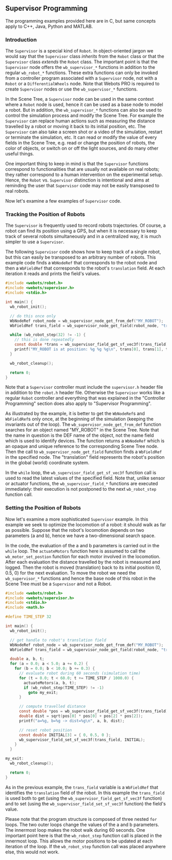 ## Supervisor Programming

The programming examples provided here are in C, but same concepts apply to C++, Java, Python and MATLAB.

### Introduction

The `Supervisor` is a special kind of `Robot`.
In object-oriented jargon we would say that the `Supervisor` class *inherits* from the `Robot` class or that the `Supervisor` class *extends* the `Robot` class.
The important point is that the `Supervisor` node offers the `wb_supervisor_*` functions in addition to the regular `wb_robot_*` functions.
These extra functions can only be invoked from a controller program associated with a `Supervisor` node, not with a `Robot` or a `DifferentialWheels` node.
Note that Webots PRO is required to create `Supervisor` nodes or use the `wb_supervisor_*` functions.

In the Scene Tree, a `Supervisor` node can be used in the same context where a `Robot` node is used, hence it can be used as a base node to model a robot.
But in addition, the `wb_supervisor_*` functions can also be used to control the simulation process and modify the Scene Tree.
For example the `Supervisor` can replace human actions such as measuring the distance travelled by a robot or moving it back to its initial position, etc. The `Supervisor` can also take a screen shot or a video of the simulation, restart or terminate the simulation, etc. It can read or modify the value of every fields in the Scene Tree, e.g. read or change the position of robots, the color of objects, or switch on or off the light sources, and do many other useful things.

One important thing to keep in mind is that the `Supervisor` functions correspond to functionalities that are usually not available on real robots; they rather correspond to a human intervention on the experimental setup.
Hence, the `Robot` vs. `Supervisor` distinction is intentional and aims at reminding the user that `Supervisor` code may not be easily transposed to real robots.

Now let's examine a few examples of `Supervisor` code.

### Tracking the Position of Robots

The `Supervisor` is frequently used to record robots trajectories.
Of course, a robot can find its position using a GPS, but when it is necessary to keep track of several robots simultaneously and in a centralized way, it is much simpler to use a `Supervisor`.

The following `Supervisor` code shows how to keep track of a single robot, but this can easily be transposed to an arbitrary number of robots.
This example code finds a `WbNodeRef` that corresponds to the robot node and then a `WbFieldRef` that corresponds to the robot's `translation` field.
At each iteration it reads and prints the field's values.

```c
#include <webots/robot.h>
#include <webots/supervisor.h>
#include <stdio.h>

int main() {
  wb_robot_init();

  // do this once only
  WbNodeRef robot_node = wb_supervisor_node_get_from_def("MY_ROBOT");
  WbFieldRef trans_field = wb_supervisor_node_get_field(robot_node, "translation");

  while (wb_robot_step(32) != -1) {
    // this is done repeatedly
    const double *trans = wb_supervisor_field_get_sf_vec3f(trans_field);
    printf("MY_ROBOT is at position: %g %g %g\n", trans[0], trans[1], trans[2]);
  }

  wb_robot_cleanup();

  return 0;
}
```

Note that a `Supervisor` controller must include the `supervisor.h` header file in addition to the `robot.h` header file.
Otherwise the `Supervisor` works like a regular `Robot` controller and everything that was explained in the "Controller Programming" section does also apply to "Supervisor Programming".

As illustrated by the example, it is better to get the `WbNodeRef`s and `WbFieldRef`s only once, at the beginning of the simulation (keeping the invariants out of the loop).
The `wb_supervisor_node_get_from_def` function searches for an object named "MY\_ROBOT" in the Scene Tree.
Note that the name in question is the DEF name of the object, not the name field which is used to identify devices.
The function returns a `WbNodeRef` which is an opaque and unique reference to the corresponding Scene Tree node.
Then the call to `wb_supervisor_node_get_field` function finds a `WbFieldRef` in the specified node.
The "translation" field represents the robot's position in the global (world) coordinate system.

In the `while` loop, the `wb_supervisor_field_get_sf_vec3f` function call is used to read the latest values of the specified field.
Note that, unlike sensor or actuator functions, the `wb_supervisor_field_*` functions are executed immediately: their execution is not postponed to the next `wb_robot_step` function call.

### Setting the Position of Robots

Now let's examine a more sophisticated `Supervisor` example.
In this example we seek to optimize the locomotion of a robot: it should walk as far as possible.
Suppose that the robot's locomotion depends on two parameters (a and b), hence we have a two-dimensional search space.

In the code, the evaluation of the a and b parameters is carried out in the `while` loop.
The `actuateMotors` function here is assumed to call the `wb_motor_set_postion` function for each motor involved in the locomotion.
After each evaluation the distance travelled by the robot is measured and logged.
Then the robot is moved (translation) back to its initial position (0, 0.5, 0) for the next evaluation.
To move the robot we need the `wb_supervisor_*` functions and hence the base node of this robot in the Scene Tree must be a `Supervisor` and not a Robot.

```c
#include <webots/robot.h>
#include <webots/supervisor.h>
#include <stdio.h>
#include <math.h>

#define TIME_STEP 32

int main() {
  wb_robot_init();

  // get handle to robot's translation field
  WbNodeRef robot_node = wb_supervisor_node_get_from_def("MY_ROBOT");
  WbFieldRef trans_field = wb_supervisor_node_get_field(robot_node, "translation");

  double a, b, t;
  for (a = 0.0; a < 5.0; a += 0.2) {
    for (b = 0.0; b < 10.0; b += 0.3) {
      // evaluate robot during 60 seconds (simulation time)
      for (t = 0.0; t < 60.0; t += TIME_STEP / 1000.0) {
        actuateMotors(a, b, t);
        if (wb_robot_step(TIME_STEP) != -1)
          goto my_exit;
      }

      // compute travelled distance
      const double *pos = wb_supervisor_field_get_sf_vec3f(trans_field);
      double dist = sqrt(pos[0] * pos[0] + pos[2] * pos[2]);
      printf("a=%g, b=%g -> dist=%g\n", a, b, dist);

      // reset robot position
      const double INITIAL[3] = { 0, 0.5, 0 };
      wb_supervisor_field_set_sf_vec3f(trans_field, INITIAL);
    }
  }

my_exit:
  wb_robot_cleanup();

  return 0;
}
```

As in the previous example, the `trans_field` variable is a `WbFieldRef` that identifies the `translation` field of the robot.
In this example the `trans_field` is used both to get (using the `wb_supervisor_field_get_sf_vec3f` function) and to set (using the `wb_supervisor_field_set_sf_vec3f` function) the field's value.

Please note that the program structure is composed of three nested `for` loops.
The two outer loops change the values of the a and b parameters.
The innermost loop makes the robot walk during 60 seconds.
One important point here is that the `wb_robot_step` function call is placed in the innermost loop.
This allows the motor positions to be updated at each iteration of the loop.
If the `wb_robot_step` function call was placed anywhere else, this would not work.
